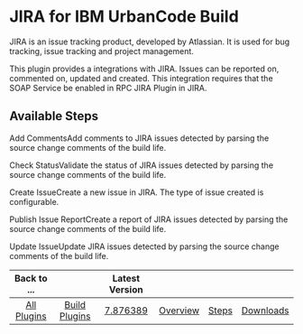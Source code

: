 
JIRA for IBM UrbanCode Build
============================


JIRA is an issue tracking product, developed by Atlassian. It is used for bug tracking, issue tracking and project management.


This plugin provides a integrations with JIRA. Issues can be reported on, commented on, updated and created. This integration requires that the SOAP Service be enabled in RPC JIRA Plugin in JIRA.



Available Steps
---------------


Add CommentsAdd comments to JIRA issues detected by parsing the source change comments of the build life.


Check StatusValidate the status of JIRA issues detected by parsing the source change comments of the build life.


Create IssueCreate a new issue in JIRA. The type of issue created is configurable.


Publish Issue ReportCreate a report of JIRA issues detected by parsing the source change comments of the build life.


Update IssueUpdate JIRA issues detected by parsing the source change comments of the build life.





|Back to ...||Latest Version||||
| :---: | :---: | :---: | :---: | :---: | :---: |
|[All Plugins](../../index.md)|[Build Plugins](../README.md)|[7.876389](https://raw.githubusercontent.com/UrbanCode/IBM-UCB-PLUGINS/main/files/JIRA/JIRA-7.876389.zip)|[Overview](overview.md)|[Steps](steps.md)|[Downloads](downloads.md)|
